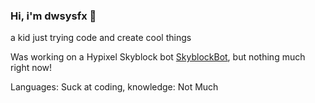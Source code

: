 ### Hi, i'm dwsysfx 👋
a kid just trying code and create cool things<br>

Was working on a Hypixel Skyblock bot  [SkyblockBot](https://github.com/Cloudseyy/SkyblockBot), but nothing much right now!

Languages: Suck at coding, knowledge: Not Much
